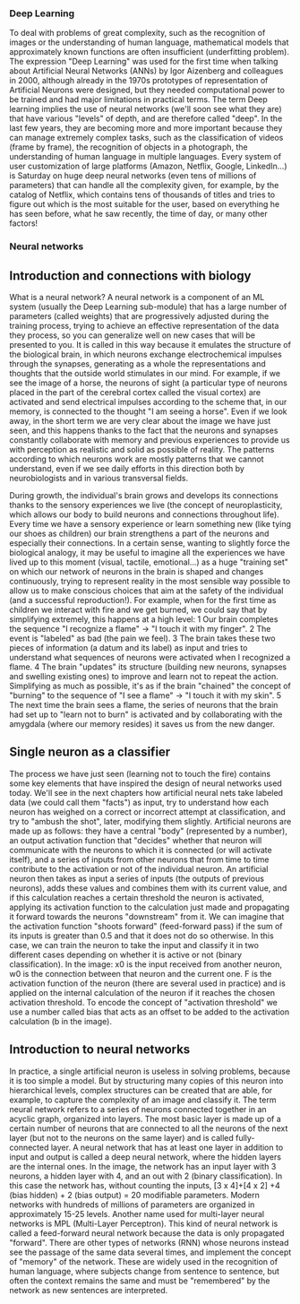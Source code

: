 ### Deep Learning
To deal with problems of great complexity, such as the recognition of images or the understanding of human language, mathematical models that approximately known functions are often insufficient (underfitting problem). The expression "Deep Learning" was used for the first time when talking about Artificial Neural Networks (ANNs) by Igor Aizenberg and colleagues in 2000, although already in the 1970s prototypes of representation of Artificial Neurons were designed, but they needed computational power to be trained and had major limitations in practical terms. The term Deep learning implies the use of neural networks (we'll soon see what they are) that have various "levels" of depth, and are therefore called "deep". In the last few years, they are becoming more and more important because they can manage extremely complex tasks, such as the classification of videos (frame by frame), the recognition of objects in a photograph, the understanding of human language in multiple languages. Every system of user customization of large platforms (Amazon, Netflix, Google, LinkedIn...) is Saturday on huge deep neural networks (even tens of millions of parameters) that can handle all the complexity given, for example, by the catalog of Netflix, which contains tens of thousands of titles and tries to figure out which is the most suitable for the user, based on everything he has seen before, what he saw recently, the time of day, or many other factors!


### Neural networks
## Introduction and connections with biology
What is a neural network? A neural network is a component of an ML system (usually the Deep Learning sub-module) that has a large number of parameters (called weights) that are progressively adjusted during the training process, trying to achieve an effective representation of the data they process, so you can generalize well on new cases that will be presented to you. It is called in this way because it emulates the structure of the biological brain, in which neurons exchange electrochemical impulses through the synapses, generating as a whole the representations and thoughts that the outside world stimulates in our mind. For example, if we see the image of a horse, the neurons of sight (a particular type of neurons placed in the part of the cerebral cortex called the visual cortex) are activated and send electrical impulses according to the scheme that, in our memory, is connected to the thought "I am seeing a horse". Even if we look away, in the short term we are very clear about the image we have just seen, and this happens thanks to the fact that the neurons and synapses constantly collaborate with memory and previous experiences to provide us with perception as realistic and solid as possible of reality. The patterns according to which neurons work are mostly patterns that we cannot understand, even if we see daily efforts in this direction both by neurobiologists and in various transversal fields. 


During growth, the individual's brain grows and develops its connections thanks to the sensory experiences we live (the concept of neuroplasticity, which allows our body to build neurons and connections throughout life). Every time we have a sensory experience or learn something new (like tying our shoes as children) our brain strengthens a part of the neurons and especially their connections. In a certain sense, wanting to slightly force the biological analogy, it may be useful to imagine all the experiences we have lived up to this moment (visual, tactile, emotional...) as a huge "training set" on which our network of neurons in the brain is shaped and changes continuously, trying to represent reality in the most sensible way possible to allow us to make conscious choices that aim at the safety of the individual (and a successful reproduction!).
For example, when for the first time as children we interact with fire and we get burned, we could say that by simplifying extremely, this happens at a high level:
1 Our brain completes the sequence "I recognize a flame" -> "I touch it with my finger".
2 The event is "labeled" as bad (the pain we feel).
3 The brain takes these two pieces of information (a datum and its label) as input and tries to understand what sequences of neurons were activated when I recognized a flame.
4 The brain "updates" its structure (building new neurons, synapses and swelling existing ones) to improve and learn not to repeat the action. 
Simplifying as much as possible, it's as if the brain "chained" the concept of "burning" to the sequence of "I see a flame" -> "I touch it with my skin".
5 The next time the brain sees a flame, the series of neurons that the brain had set up to "learn not to burn" is activated and by collaborating with the amygdala (where our memory resides) it saves us from the new danger.



## Single neuron as a classifier
The process we have just seen (learning not to touch the fire) contains some key elements that have inspired the design of neural networks used today. We'll see in the next chapters how artificial neural nets take labeled data (we could call them "facts") as input, try to understand how each neuron has weighed on a correct or incorrect attempt at classification, and try to "ambush the shot", later, modifying them slightly.
Artificial neurons are made up as follows: they have a central "body" (represented by a number), an output activation function that "decides" whether that neuron will communicate with the neurons to which it is connected (or will activate itself), and a series of inputs from other neurons that from time to time contribute to the activation or not of the individual neuron. An artificial neuron then takes as input a series of inputs (the outputs of previous neurons), adds these values and combines them with its current value, and if this calculation reaches a certain threshold the neuron is activated, applying its activation function to the calculation just made and propagating it forward towards the neurons "downstream" from it. We can imagine that the activation function "shoots forward" (feed-forward pass) if the sum of its inputs is greater than 0.5 and that it does not do so otherwise. In this case, we can train the neuron to take the input and classify it in two different cases depending on whether it is active or not (binary classification). 
In the image: x0 is the input received from another neuron, w0 is the connection between that neuron and the current one.
F is the activation function of the neuron (there are several used in practice) and is applied on the internal calculation of the neuron if it reaches the chosen activation threshold.
To encode the concept of "activation threshold" we use a number called bias that acts as an offset to be added to the activation calculation (b in the image).

## Introduction to neural networks
In practice, a single artificial neuron is useless in solving problems, because it is too simple a model. But by structuring many copies of this neuron into hierarchical levels, complex structures can be created that are able, for example, to capture the complexity of an image and classify it. The term neural network refers to a series of neurons connected together in an acyclic graph, organized into layers. The most basic layer is made up of a certain number of neurons that are connected to all the neurons of the next layer (but not to the neurons on the same layer) and is called fully-connected layer. A neural network that has at least one layer in addition to input and output is called a deep neural network, where the hidden layers are the internal ones.
In the image, the network has an input layer with 3 neurons, a hidden layer with 4, and an out with 2 (binary classification). In this case the network has, without counting the inputs, [3 x 4]+[4 x 2] +4 (bias hidden) + 2 (bias output) = 20 modifiable parameters. Modern networks with hundreds of millions of parameters are organized in approximately 15-25 levels. 
Another name used for multi-layer neural networks is MPL (Multi-Layer Perceptron).
This kind of neural network is called a feed-forward neural network because the data is only propagated "forward". There are other types of networks (RNN) whose neurons instead see the passage of the same data several times, and implement the concept of "memory" of the network. These are widely used in the recognition of human language, where subjects change from sentence to sentence, but often the context remains the same and must be "remembered" by the network as new sentences are interpreted. 
